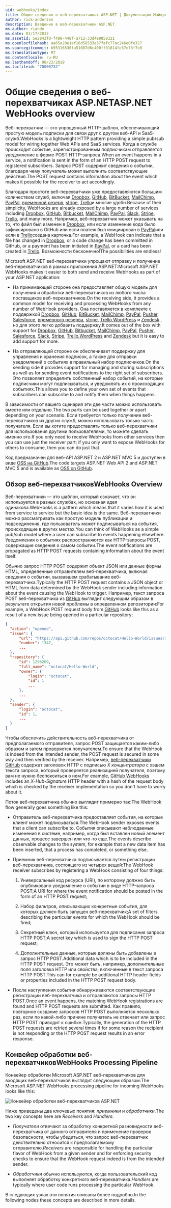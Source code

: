 ```yaml
---
uid: webhooks/index
title: Общие сведения о веб-перехватчиках ASP.NET | Документация Майкрософт
author: rick-anderson
description: Введение в веб-перехватчики ASP.NET.
ms.author: riande
ms.date: 01/17/2012
ms.assetid: 5e2843f0-f499-448f-a712-33d4e9858321
ms.openlocfilehash: aa65a20e1af16d58533e37fafc77ac246e0fe327
ms.sourcegitcommit: b95316530fa51087d6c400ff91814fe37e73f7e8
ms.translationtype: MT
ms.contentlocale: ru-RU
ms.lasthandoff: 08/23/2019
ms.locfileid: "70000732"
---
```

# <a name="aspnet-webhooks-overview"></a><span data-ttu-id="72343-103">Общие сведения о веб-перехватчиках ASP.NET</span><span class="sxs-lookup"><span data-stu-id="72343-103">ASP.NET WebHooks overview</span></span>

<span data-ttu-id="72343-104">Веб-перехватчик — это упрощенный HTTP-шаблон, обеспечивающий простую модель подписки для связи друг с другом веб-API и SaaS-служб.</span><span class="sxs-lookup"><span data-stu-id="72343-104">WebHooks is a lightweight HTTP pattern providing a simple pub/sub model for wiring together Web APIs and SaaS services.</span></span> <span data-ttu-id="72343-105">Когда в службе происходит событие, зарегистрированным подписчикам отправляется уведомление в форме POST HTTP-запроса.</span><span class="sxs-lookup"><span data-stu-id="72343-105">When an event happens in a service, a notification is sent in the form of an HTTP POST request to registered subscribers.</span></span> <span data-ttu-id="72343-106">Запрос POST содержит сведения о событии, благодаря чему получатель может выполнить соответствующие действия.</span><span class="sxs-lookup"><span data-stu-id="72343-106">The POST request contains information about the event which makes it possible for the receiver to act accordingly.</span></span>

<span data-ttu-id="72343-107">Благодаря простоте веб-перехватчики уже предоставляются большим количеством служб, включая [Dropbox](http://dropbox.com/), [GitHub](http://www.github.com/), [BitBucket](https://bitbucket.org/), [MailChimp](http://www.mailchimp.com/), [PayPal](http://www.paypal.com/), [временной резерв](http://www.slack.com), [stripe](http://www.stripe.com), [Trello](http://www.trello.com/)и многие удобн.</span><span class="sxs-lookup"><span data-stu-id="72343-107">Because of their simplicity, WebHooks are already exposed by a large number of services including [Dropbox](http://dropbox.com/), [GitHub](http://www.github.com/), [Bitbucket](https://bitbucket.org/), [MailChimp](http://www.mailchimp.com/), [PayPal](http://www.paypal.com/), [Slack](http://www.slack.com), [Stripe](http://www.stripe.com), [Trello](http://www.trello.com/), and many more.</span></span> <span data-ttu-id="72343-108">Например, веб-перехватчик может указывать на то, что файл был изменен в [Dropbox](http://dropbox.com/), или если изменение кода было зафиксировано в GitHub или если платеж был инициирован в [PayPal](http://www.paypal.com/)или если в [Trello](http://www.trello.com/)создана карточка.</span><span class="sxs-lookup"><span data-stu-id="72343-108">For example, a WebHook can indicate that a file has changed in [Dropbox](http://dropbox.com/), or a code change has been committed in GitHub, or a payment has been initiated in [PayPal](http://www.paypal.com/), or a card has been created in [Trello](http://www.trello.com/).</span></span> <span data-ttu-id="72343-109">Возможности бесконечно!</span><span class="sxs-lookup"><span data-stu-id="72343-109">The possibilities are endless!</span></span>

<span data-ttu-id="72343-110">Microsoft ASP.NET веб-перехватчики упрощают отправку и получение веб-перехватчиков в рамках приложения ASP.NET:</span><span class="sxs-lookup"><span data-stu-id="72343-110">Microsoft ASP.NET WebHooks makes it easier to both send and receive WebHooks as part of your ASP.NET application:</span></span>

* <span data-ttu-id="72343-111">На принимающей стороне она предоставляет общую модель для получения и обработки веб-перехватчиков из любого числа поставщиков веб-перехватчиков.</span><span class="sxs-lookup"><span data-stu-id="72343-111">On the receiving side, it provides a common model for receiving and processing WebHooks from any number of WebHook providers.</span></span> <span data-ttu-id="72343-112">Она поставляется в комплекте с поддержкой [Dropbox](http://dropbox.com/), [GitHub](http://www.github.com/), [BitBucket](https://bitbucket.org/), [MailChimp](http://www.mailchimp.com/), [PayPal](http://www.paypal.com/), [Pusher](http://www.pusher.com), [Salesforce](http://www.salesforce.com), [временного резерва](http://www.slack.com), [stripe](http://www.stripe.com), [Trello](http://www.trello.com/),[WordPress](http://www.wordpress.com) и [Zendesk](https://www.zendesk.com/) , но для этого легко добавить поддержку.</span><span class="sxs-lookup"><span data-stu-id="72343-112">It comes out of the box with support for [Dropbox](http://dropbox.com/), [GitHub](http://www.github.com/), [Bitbucket](https://bitbucket.org/), [MailChimp](http://www.mailchimp.com/), [PayPal](http://www.paypal.com/), [Pusher](http://www.pusher.com), [Salesforce](http://www.salesforce.com), [Slack](http://www.slack.com), [Stripe](http://www.stripe.com), [Trello](http://www.trello.com/),[WordPress](http://www.wordpress.com) and [Zendesk](https://www.zendesk.com/) but it is easy to add support for more.</span></span>

* <span data-ttu-id="72343-113">На отправляющей стороне он обеспечивает поддержку для управления и хранения подписок, а также для отправки уведомлений о событиях в правильный набор подписчиков.</span><span class="sxs-lookup"><span data-stu-id="72343-113">On the sending side it provides support for managing and storing subscriptions as well as for sending event notifications to the right set of subscribers.</span></span> <span data-ttu-id="72343-114">Это позволяет определить собственный набор событий, на которые подписчики могут подписываться, и уведомлять их о происходящих событиях.</span><span class="sxs-lookup"><span data-stu-id="72343-114">This allows you to define your own set of events that subscribers can subscribe to and notify them when things happens.</span></span>

<span data-ttu-id="72343-115">В зависимости от вашего сценария эти две части можно использовать вместе или отдельно.</span><span class="sxs-lookup"><span data-stu-id="72343-115">The two parts can be used together or apart depending on your scenario.</span></span> <span data-ttu-id="72343-116">Если требуется только получение веб-перехватчиков из других служб, можно использовать только часть получателя. Если вы хотите предоставлять только веб-перехватчики для использования другими пользователями, то можете сделать именно это.</span><span class="sxs-lookup"><span data-stu-id="72343-116">If you only need to receive WebHooks from other services then you can use just the receiver part; if you only want to expose WebHooks for others to consume, then you can do just that.</span></span>

<span data-ttu-id="72343-117">Код предназначен для веб-API ASP.NET 2 и ASP.NET MVC 5 и доступен в виде [OSS на GitHub](https://github.com/aspnet/WebHooks).</span><span class="sxs-lookup"><span data-stu-id="72343-117">The code targets ASP.NET Web API 2 and ASP.NET MVC 5 and is available as [OSS on GitHub](https://github.com/aspnet/WebHooks).</span></span>

## <a name="webhooks-overview"></a><span data-ttu-id="72343-118">Обзор веб-перехватчиков</span><span class="sxs-lookup"><span data-stu-id="72343-118">WebHooks Overview</span></span>

<span data-ttu-id="72343-119">Веб-перехватчики — это шаблон, который означает, что он используется в разных службах, но основная идея одинакова.</span><span class="sxs-lookup"><span data-stu-id="72343-119">WebHooks is a pattern which means that it varies how it is used from service to service but the basic idea is the same.</span></span> <span data-ttu-id="72343-120">Веб-перехватчики можно рассматривать как простую модель публикации и подсоединения, где пользователь может подписываться на события, происходящие в других местах.</span><span class="sxs-lookup"><span data-stu-id="72343-120">You can think of WebHooks as a simple pub/sub model where a user can subscribe to events happening elsewhere.</span></span> <span data-ttu-id="72343-121">Уведомления о событиях распространяются как HTTP-запросы POST, содержащие сведения о самом событии.</span><span class="sxs-lookup"><span data-stu-id="72343-121">The event notifications are propagated as HTTP POST requests containing information about the event itself.</span></span>

<span data-ttu-id="72343-122">Обычно запрос HTTP POST содержит объект JSON или данные формы HTML, определенные отправителем веб-перехватчика, включая сведения о событии, вызвавшем срабатывание веб-перехватчика.</span><span class="sxs-lookup"><span data-stu-id="72343-122">Typically the HTTP POST request contains a JSON object or HTML form data determined by the WebHook sender including information about the event causing the WebHook to trigger.</span></span> <span data-ttu-id="72343-123">Например, текст запроса POST веб-перехватчика из [GitHub](http://www.github.com/) выглядит следующим образом в результате открытия новой проблемы в определенном репозитории:</span><span class="sxs-lookup"><span data-stu-id="72343-123">For example, a WebHook POST request body from [GitHub](http://www.github.com/) looks like this as a result of a new issue being opened in a particular repository:</span></span>

```json
{
  "action": "opened",
  "issue": {
      "url": "https://api.github.com/repos/octocat/Hello-World/issues/1347",
      "number": 1347,
      ...
  },
  "repository": {
      "id": 1296269,
      "full_name": "octocat/Hello-World",
      "owner": {
          "login": "octocat",
          "id": 1
          ...
      },
      ...
  },
  "sender": {
      "login": "octocat",
      "id": 1,
      ...
  }
}
```

<span data-ttu-id="72343-124">Чтобы обеспечить действительность веб-перехватчика от предполагаемого отправителя, запрос POST защищается каким-либо образом и затем проверяется получателем.</span><span class="sxs-lookup"><span data-stu-id="72343-124">To ensure that the WebHook is indeed from the intended sender, the POST request is secured in some way and then verified by the receiver.</span></span> <span data-ttu-id="72343-125">Например, [веб-перехватчики GitHub](https://developer.github.com/webhooks/) содержат заголовок HTTP с подписью *X концентратора* с хэшем текста запроса, который проверяется реализацией получателя, поэтому вам не нужно беспокоиться о нем.</span><span class="sxs-lookup"><span data-stu-id="72343-125">For example, [GitHub WebHooks](https://developer.github.com/webhooks/) includes an *X-Hub-Signature* HTTP header with a hash of the request body which is checked by the receiver implementation so you don't have to worry about it.</span></span>

<span data-ttu-id="72343-126">Поток веб-перехватчика обычно выглядит примерно так:</span><span class="sxs-lookup"><span data-stu-id="72343-126">The WebHook flow generally goes something like this:</span></span>

* <span data-ttu-id="72343-127">Отправитель веб-перехватчика предоставляет события, на которые клиент может подписываться.</span><span class="sxs-lookup"><span data-stu-id="72343-127">The WebHook sender exposes events that a client can subscribe to.</span></span> <span data-ttu-id="72343-128">События описывают наблюдаемые изменения в системе, например, когда был вставлен новый элемент данных, процесс завершен или что-то еще.</span><span class="sxs-lookup"><span data-stu-id="72343-128">The events describe observable changes to the system, for example that a new data item has been inserted, that a process has completed, or something else.</span></span>

* <span data-ttu-id="72343-129">Приемник веб-перехватчика подписывается путем регистрации веб-перехватчика, состоящего из четырех вещей:</span><span class="sxs-lookup"><span data-stu-id="72343-129">The WebHook receiver subscribes by registering a WebHook consisting of four things:</span></span>

     1. <span data-ttu-id="72343-130">Универсальный код ресурса (URI), по которому должно быть опубликовано уведомление о событии в виде HTTP-запроса POST;</span><span class="sxs-lookup"><span data-stu-id="72343-130">A URI for where the event notification should be posted in the form of an HTTP POST request;</span></span>

     2. <span data-ttu-id="72343-131">Набор фильтров, описывающих конкретные события, для которых должен быть запущен веб-перехватчик;</span><span class="sxs-lookup"><span data-stu-id="72343-131">A set of filters describing the particular events for which the WebHook should be fired;</span></span>

     3. <span data-ttu-id="72343-132">Секретный ключ, который используется для подписания запроса HTTP POST;</span><span class="sxs-lookup"><span data-stu-id="72343-132">A secret key which is used to sign the HTTP POST request;</span></span>

     4. <span data-ttu-id="72343-133">Дополнительные данные, которые должны быть добавлены в запрос HTTP POST.</span><span class="sxs-lookup"><span data-stu-id="72343-133">Additional data which is to be included in the HTTP POST request.</span></span> <span data-ttu-id="72343-134">Это может быть, например, дополнительные поля заголовка HTTP или свойства, включенные в текст запроса HTTP POST.</span><span class="sxs-lookup"><span data-stu-id="72343-134">This can for example be additional HTTP header fields or properties included in the HTTP POST request body.</span></span>

* <span data-ttu-id="72343-135">После наступления события обнаруживаются соответствующие регистрации веб-перехватчика и отправляются запросы HTTP POST.</span><span class="sxs-lookup"><span data-stu-id="72343-135">Once an event happens, the matching WebHook registrations are found and HTTP POST requests are submitted.</span></span> <span data-ttu-id="72343-136">Как правило, повторное создание запросов HTTP POST выполняется несколько раз, если по какой-либо причине получатель не отвечает или запрос HTTP POST приводит к ошибке.</span><span class="sxs-lookup"><span data-stu-id="72343-136">Typically, the generation of the HTTP POST requests are retried several times if for some reason the recipient is not responding or the HTTP POST request results in an error response.</span></span>

## <a name="webhooks-processing-pipeline"></a><span data-ttu-id="72343-137">Конвейер обработки веб-перехватчиков</span><span class="sxs-lookup"><span data-stu-id="72343-137">WebHooks Processing Pipeline</span></span>

<span data-ttu-id="72343-138">Конвейер обработки Microsoft ASP.NET веб-перехватчиков для входящих веб-перехватчиков выглядит следующим образом:</span><span class="sxs-lookup"><span data-stu-id="72343-138">The Microsoft ASP.NET WebHooks processing pipeline for incoming WebHooks looks like this:</span></span>

![Конвейер обработки веб-перехватчиков ASP.NET](_static/WebHookReceivers.png)

<span data-ttu-id="72343-140">Ниже приведены два ключевых понятия: *приемники* и *обработчики*.</span><span class="sxs-lookup"><span data-stu-id="72343-140">The two key concepts here are *Receivers* and *Handlers*:</span></span>

* <span data-ttu-id="72343-141">*Получатели* отвечают за обработку конкретной разновидности веб-перехватчика от данного отправителя и применение проверок безопасности, чтобы убедиться, что запрос веб-перехватчик действительно относится к предполагаемому отправителю.</span><span class="sxs-lookup"><span data-stu-id="72343-141">*Receivers* are responsible for handling the particular flavor of WebHook from a given sender and for enforcing security checks to ensure that the WebHook request indeed is from the intended sender.</span></span>

* <span data-ttu-id="72343-142">*Обработчики* обычно используются, когда пользовательский код выполняет обработку конкретного веб-перехватчика.</span><span class="sxs-lookup"><span data-stu-id="72343-142">*Handlers* are typically where user code runs processing the particular WebHook.</span></span>

<span data-ttu-id="72343-143">В следующих узлах эти понятия описаны более подробно.</span><span class="sxs-lookup"><span data-stu-id="72343-143">In the following nodes these concepts are described in more details.</span></span>

